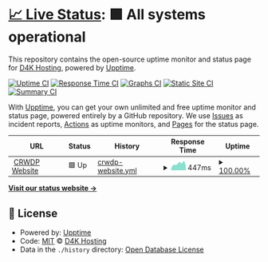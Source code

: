 # [📈 Live Status](https://d4khosting.github.io/uptime-crwdp-ca): <!--live status--> **🟩 All systems operational**

This repository contains the open-source uptime monitor and status page for [D4K Hosting](www.d4khosting.ca), powered by [Upptime](https://github.com/upptime/upptime).

[![Uptime CI](https://github.com/d4khosting/uptime-crwdp-ca/workflows/Uptime%20CI/badge.svg)](https://github.com/d4khosting/uptime-crwdp-ca/actions?query=workflow%3A%22Uptime+CI%22)
[![Response Time CI](https://github.com/d4khosting/uptime-crwdp-ca/workflows/Response%20Time%20CI/badge.svg)](https://github.com/d4khosting/uptime-crwdp-ca/actions?query=workflow%3A%22Response+Time+CI%22)
[![Graphs CI](https://github.com/d4khosting/uptime-crwdp-ca/workflows/Graphs%20CI/badge.svg)](https://github.com/d4khosting/uptime-crwdp-ca/actions?query=workflow%3A%22Graphs+CI%22)
[![Static Site CI](https://github.com/d4khosting/uptime-crwdp-ca/workflows/Static%20Site%20CI/badge.svg)](https://github.com/d4khosting/uptime-crwdp-ca/actions?query=workflow%3A%22Static+Site+CI%22)
[![Summary CI](https://github.com/d4khosting/uptime-crwdp-ca/workflows/Summary%20CI/badge.svg)](https://github.com/d4khosting/uptime-crwdp-ca/actions?query=workflow%3A%22Summary+CI%22)

With [Upptime](https://upptime.js.org), you can get your own unlimited and free uptime monitor and status page, powered entirely by a GitHub repository. We use [Issues](https://github.com/d4khosting/uptime-crwdp-ca/issues) as incident reports, [Actions](https://github.com/d4khosting/uptime-crwdp-ca/actions) as uptime monitors, and [Pages](https://d4khosting.github.io/uptime-crwdp-ca) for the status page.

<!--start: status pages-->
<!-- This summary is generated by Upptime (https://github.com/upptime/upptime) -->
<!-- Do not edit this manually, your changes will be overwritten -->
<!-- prettier-ignore -->
| URL | Status | History | Response Time | Uptime |
| --- | ------ | ------- | ------------- | ------ |
| <img alt="" src="https://d4khosting.github.io/uptime-assets/images/d4k-hosting-favicon.svg" height="13"> [CRWDP Website](https://www.crwdp.ca) | 🟩 Up | [crwdp-website.yml](https://github.com/d4khosting/uptime-crwdp-ca/commits/HEAD/history/crwdp-website.yml) | <details><summary><img alt="Response time graph" src="./graphs/crwdp-website/response-time-week.png" height="20"> 447ms</summary><br><a href="https://crwdp.d4kstatus.net/history/crwdp-website"><img alt="Response time 590" src="https://img.shields.io/endpoint?url=https%3A%2F%2Fraw.githubusercontent.com%2Fd4khosting%2Fuptime-crwdp-ca%2FHEAD%2Fapi%2Fcrwdp-website%2Fresponse-time.json"></a><br><a href="https://crwdp.d4kstatus.net/history/crwdp-website"><img alt="24-hour response time 401" src="https://img.shields.io/endpoint?url=https%3A%2F%2Fraw.githubusercontent.com%2Fd4khosting%2Fuptime-crwdp-ca%2FHEAD%2Fapi%2Fcrwdp-website%2Fresponse-time-day.json"></a><br><a href="https://crwdp.d4kstatus.net/history/crwdp-website"><img alt="7-day response time 447" src="https://img.shields.io/endpoint?url=https%3A%2F%2Fraw.githubusercontent.com%2Fd4khosting%2Fuptime-crwdp-ca%2FHEAD%2Fapi%2Fcrwdp-website%2Fresponse-time-week.json"></a><br><a href="https://crwdp.d4kstatus.net/history/crwdp-website"><img alt="30-day response time 516" src="https://img.shields.io/endpoint?url=https%3A%2F%2Fraw.githubusercontent.com%2Fd4khosting%2Fuptime-crwdp-ca%2FHEAD%2Fapi%2Fcrwdp-website%2Fresponse-time-month.json"></a><br><a href="https://crwdp.d4kstatus.net/history/crwdp-website"><img alt="1-year response time 600" src="https://img.shields.io/endpoint?url=https%3A%2F%2Fraw.githubusercontent.com%2Fd4khosting%2Fuptime-crwdp-ca%2FHEAD%2Fapi%2Fcrwdp-website%2Fresponse-time-year.json"></a></details> | <details><summary><a href="https://crwdp.d4kstatus.net/history/crwdp-website">100.00%</a></summary><a href="https://crwdp.d4kstatus.net/history/crwdp-website"><img alt="All-time uptime 100.00%" src="https://img.shields.io/endpoint?url=https%3A%2F%2Fraw.githubusercontent.com%2Fd4khosting%2Fuptime-crwdp-ca%2FHEAD%2Fapi%2Fcrwdp-website%2Fuptime.json"></a><br><a href="https://crwdp.d4kstatus.net/history/crwdp-website"><img alt="24-hour uptime 100.00%" src="https://img.shields.io/endpoint?url=https%3A%2F%2Fraw.githubusercontent.com%2Fd4khosting%2Fuptime-crwdp-ca%2FHEAD%2Fapi%2Fcrwdp-website%2Fuptime-day.json"></a><br><a href="https://crwdp.d4kstatus.net/history/crwdp-website"><img alt="7-day uptime 100.00%" src="https://img.shields.io/endpoint?url=https%3A%2F%2Fraw.githubusercontent.com%2Fd4khosting%2Fuptime-crwdp-ca%2FHEAD%2Fapi%2Fcrwdp-website%2Fuptime-week.json"></a><br><a href="https://crwdp.d4kstatus.net/history/crwdp-website"><img alt="30-day uptime 100.00%" src="https://img.shields.io/endpoint?url=https%3A%2F%2Fraw.githubusercontent.com%2Fd4khosting%2Fuptime-crwdp-ca%2FHEAD%2Fapi%2Fcrwdp-website%2Fuptime-month.json"></a><br><a href="https://crwdp.d4kstatus.net/history/crwdp-website"><img alt="1-year uptime 100.00%" src="https://img.shields.io/endpoint?url=https%3A%2F%2Fraw.githubusercontent.com%2Fd4khosting%2Fuptime-crwdp-ca%2FHEAD%2Fapi%2Fcrwdp-website%2Fuptime-year.json"></a></details>

<!--end: status pages-->

[**Visit our status website →**](https://d4khosting.github.io/uptime-crwdp-ca)

## 📄 License

- Powered by: [Upptime](https://github.com/upptime/upptime)
- Code: [MIT](./LICENSE) © [D4K Hosting](www.d4khosting.ca)
- Data in the `./history` directory: [Open Database License](https://opendatacommons.org/licenses/odbl/1-0/)
